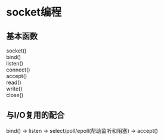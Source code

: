 
# socket编程  
## 基本函数  
socket()  
bind()  
listen()  
connect()  
accept()  
read()  
write()  
close()  

## 与I/O复用的配合  
bind() -> listen -> select/poll/epoll(帮助监听和阻塞) -> accept()  
